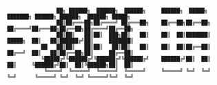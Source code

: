                                                        
                                     
                    ██╗ ██████╗  ██████╗  ██████╗     ██████╗  █████╗     ███████╗ ██████╗ ██████╗  ██████╗ █████╗ 
                    ██║██╔═══██╗██╔════╝ ██╔═══██╗    ██╔══██╗██╔══██╗    ██╔════╝██╔═══██╗██╔══██╗██╔════╝██╔══██╗
                    ██║██║   ██║██║  ███╗██║   ██║    ██║  ██║███████║    █████╗  ██║   ██║██████╔╝██║     ███████║
               ██   ██║██║   ██║██║   ██║██║   ██║    ██║  ██║██╔══██║    ██╔══╝  ██║   ██║██╔══██╗██║     ██╔══██║
               ╚█████╔╝╚██████╔╝╚██████╔╝╚██████╔╝    ██████╔╝██║  ██║    ██║     ╚██████╔╝██║  ██║╚██████╗██║  ██║
                ╚════╝  ╚═════╝  ╚═════╝  ╚═════╝     ╚═════╝ ╚═╝  ╚═╝    ╚═╝      ╚═════╝ ╚═╝  ╚═╝ ╚═════╝╚═╝  ╚═╝
